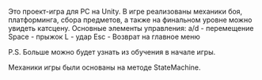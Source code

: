 Это проект-игра для PC на Unity. В игре реализованы механики боя, платформинга, сбора предметов, а также на финальном уровне можно увидеть катсцену. 
Основные элементы управления:
a/d - перемещение
Space - прыжок
L - удар
Esc - Возврат на главное меню

P.S. Больше можно будет узнать из обучения в начале игры.

Механики игры были основаны на методе StateMachine.
